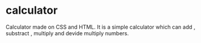 # calculator
Calculator made on CSS and HTML.
It is a simple calculator which can add , substract , multiply and devide multiply numbers.
